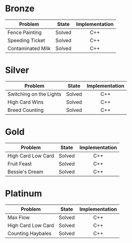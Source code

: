 # Bronze
| Problem        | State           | Implementation  |
| ------------- |:---------------:| :--------------:|
| Fence Painting | Solved          | C++            |
| Speeding Ticket | Solved          | C++            |
| Contaminated Milk | Solved          | C++            |
# Silver
| Problem        | State           | Implementation  |
| ------------- |:---------------:| :--------------:|
| Switching on the Lights | Solved          | C++            |
| High Card Wins | Solved          | C++            |
| Breed Counting | Solved          | C++            |
# Gold
| Problem        | State           | Implementation  |
| ------------- |:---------------:| :--------------:|
| High Card Low Card | Solved          | C++            |
| Fruit Feast | Solved          | C++            |
| Bessie's Dream | Solved          | C++            |
# Platinum
| Problem        | State           | Implementation  |
| ------------- |:---------------:| :--------------:|
| Max Flow | Solved          | C++            |
| High Card Low Card | Solved          | C++            |
| Counting Haybales | Solved          | C++            |
